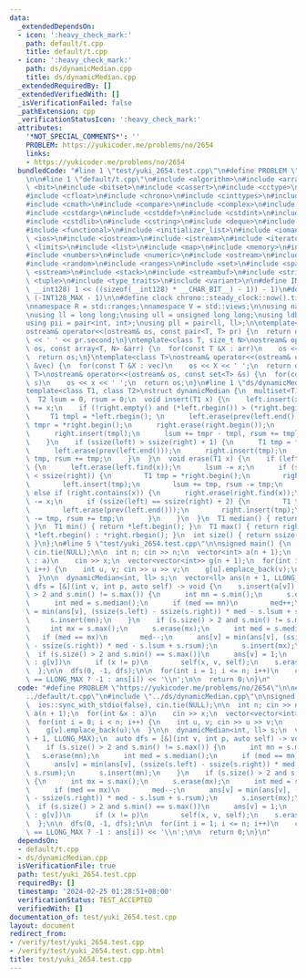 ```yaml
---
data:
  _extendedDependsOn:
  - icon: ':heavy_check_mark:'
    path: default/t.cpp
    title: default/t.cpp
  - icon: ':heavy_check_mark:'
    path: ds/dynamicMedian.cpp
    title: ds/dynamicMedian.cpp
  _extendedRequiredBy: []
  _extendedVerifiedWith: []
  _isVerificationFailed: false
  _pathExtension: cpp
  _verificationStatusIcon: ':heavy_check_mark:'
  attributes:
    '*NOT_SPECIAL_COMMENTS*': ''
    PROBLEM: https://yukicoder.me/problems/no/2654
    links:
    - https://yukicoder.me/problems/no/2654
  bundledCode: "#line 1 \"test/yuki_2654.test.cpp\"\n#define PROBLEM \"https://yukicoder.me/problems/no/2654\"\
    \n\n#line 1 \"default/t.cpp\"\n#include <algorithm>\n#include <array>\n#include\
    \ <bit>\n#include <bitset>\n#include <cassert>\n#include <cctype>\n#include <cfenv>\n\
    #include <cfloat>\n#include <chrono>\n#include <cinttypes>\n#include <climits>\n\
    #include <cmath>\n#include <compare>\n#include <complex>\n#include <concepts>\n\
    #include <cstdarg>\n#include <cstddef>\n#include <cstdint>\n#include <cstdio>\n\
    #include <cstdlib>\n#include <cstring>\n#include <deque>\n#include <fstream>\n\
    #include <functional>\n#include <initializer_list>\n#include <iomanip>\n#include\
    \ <ios>\n#include <iostream>\n#include <istream>\n#include <iterator>\n#include\
    \ <limits>\n#include <list>\n#include <map>\n#include <memory>\n#include <new>\n\
    #include <numbers>\n#include <numeric>\n#include <ostream>\n#include <queue>\n\
    #include <random>\n#include <ranges>\n#include <set>\n#include <span>\n#include\
    \ <sstream>\n#include <stack>\n#include <streambuf>\n#include <string>\n#include\
    \ <tuple>\n#include <type_traits>\n#include <variant>\n\n#define INT128_MAX (__int128)(((unsigned\
    \ __int128) 1 << ((sizeof(__int128) * __CHAR_BIT__) - 1)) - 1)\n#define INT128_MIN\
    \ (-INT128_MAX - 1)\n\n#define clock chrono::steady_clock::now().time_since_epoch().count()\n\
    \nnamespace R = std::ranges;\nnamespace V = std::views;\n\nusing namespace std;\n\
    \nusing ll = long long;\nusing ull = unsigned long long;\nusing ldb = long double;\n\
    using pii = pair<int, int>;\nusing pll = pair<ll, ll>;\n\ntemplate<class T>\n\
    ostream& operator<<(ostream& os, const pair<T, T> pr) {\n  return os << pr.first\
    \ << ' ' << pr.second;\n}\ntemplate<class T, size_t N>\nostream& operator<<(ostream&\
    \ os, const array<T, N> &arr) {\n  for(const T &X : arr)\n    os << X << ' ';\n\
    \  return os;\n}\ntemplate<class T>\nostream& operator<<(ostream& os, const vector<T>\
    \ &vec) {\n  for(const T &X : vec)\n    os << X << ' ';\n  return os;\n}\ntemplate<class\
    \ T>\nostream& operator<<(ostream& os, const set<T> &s) {\n  for(const T &x :\
    \ s)\n    os << x << ' ';\n  return os;\n}\n#line 1 \"ds/dynamicMedian.cpp\"\n\
    template<class T1, class T2>\nstruct dynamicMedian {\n  multiset<T1> left, right;\n\
    \  T2 lsum = 0, rsum = 0;\n  void insert(T1 x) {\n    left.insert(x);\n    lsum\
    \ += x;\n    if (!right.empty() and (*left.rbegin()) > (*right.begin())) {\n \
    \     T1 tmpl = *left.rbegin(); \n      left.erase(prev(left.end()));\n      T1\
    \ tmpr = *right.begin();\n      right.erase(right.begin());\n      left.insert(tmpr);\n\
    \      right.insert(tmpl);\n      lsum += tmpr - tmpl, rsum += tmpl - tmpr;\n\
    \    }\n    if (ssize(left) > ssize(right) + 1) {\n      T1 tmp = *left.rbegin();\n\
    \      left.erase(prev(left.end()));\n      right.insert(tmp);\n      lsum -=\
    \ tmp, rsum += tmp;\n    }\n  }\n  void erase(T1 x) {\n    if (left.contains(x))\
    \ {\n      left.erase(left.find(x));\n      lsum -= x;\n      if (ssize(left)\
    \ < ssize(right)) {\n        T1 tmp = *right.begin();\n        right.erase(right.begin());\n\
    \        left.insert(tmp);\n        lsum += tmp, rsum -= tmp;\n      }\n    }\
    \ else if (right.contains(x)) {\n      right.erase(right.find(x));\n      rsum\
    \ -= x;\n      if (ssize(left) == ssize(right) + 2) {\n        T1 tmp = *left.rbegin();\n\
    \        left.erase(prev(left.end()));\n        right.insert(tmp);\n        lsum\
    \ -= tmp, rsum += tmp;\n      }\n    }\n  }\n  T1 median() { return *left.rbegin();\
    \ }\n  T1 min() { return *left.begin(); }\n  T1 max() { return right.empty() ?\
    \ *left.rbegin() : *right.rbegin(); }\n  int size() { return ssize(left) + ssize(right);\
    \ }\n};\n#line 5 \"test/yuki_2654.test.cpp\"\n\nsigned main() {\n  ios::sync_with_stdio(false),\
    \ cin.tie(NULL);\n\n  int n; cin >> n;\n  vector<int> a(n + 1);\n  for(int &x\
    \ : a)\n    cin >> x;\n  vector<vector<int>> g(n + 1);\n  for(int i = 0; i < n;\
    \ i++) {\n    int u, v; cin >> u >> v;\n    g[u].emplace_back(v);\n    g[v].emplace_back(u);\n\
    \  }\n\n  dynamicMedian<int, ll> s;\n  vector<ll> ans(n + 1, LLONG_MAX);\n  auto\
    \ dfs = [&](int v, int p, auto self) -> void {\n    s.insert(a[v]);\n    if (s.size()\
    \ > 2 and s.min() != s.max()) {\n      int mn = s.min();\n      s.erase(mn);\n\
    \      int med = s.median();\n      if (med == mn)\n        med++;\n      ans[v]\
    \ = min(ans[v], (ssize(s.left) - ssize(s.right)) * med - s.lsum + s.rsum);\n \
    \     s.insert(mn);\n    }\n    if (s.size() > 2 and s.min() != s.max()) {\n \
    \     int mx = s.max();\n      s.erase(mx);\n      int med = s.median();\n   \
    \   if (med == mx)\n        med--;\n      ans[v] = min(ans[v], (ssize(s.left)\
    \ - ssize(s.right)) * med - s.lsum + s.rsum);\n      s.insert(mx);\n    }\n  \
    \  if (s.size() > 2 and s.min() == s.max())\n      ans[v] = 1;\n    for(int x\
    \ : g[v])\n      if (x != p)\n        self(x, v, self);\n    s.erase(a[v]);\n\
    \  };\n\n  dfs(0, -1, dfs);\n\n  for(int i = 1; i <= n; i++)\n    cout << (ans[i]\
    \ == LLONG_MAX ? -1 : ans[i]) << '\\n';\n\n  return 0;\n}\n"
  code: "#define PROBLEM \"https://yukicoder.me/problems/no/2654\"\n\n#include \"\
    ../default/t.cpp\"\n#include \"../ds/dynamicMedian.cpp\"\n\nsigned main() {\n\
    \  ios::sync_with_stdio(false), cin.tie(NULL);\n\n  int n; cin >> n;\n  vector<int>\
    \ a(n + 1);\n  for(int &x : a)\n    cin >> x;\n  vector<vector<int>> g(n + 1);\n\
    \  for(int i = 0; i < n; i++) {\n    int u, v; cin >> u >> v;\n    g[u].emplace_back(v);\n\
    \    g[v].emplace_back(u);\n  }\n\n  dynamicMedian<int, ll> s;\n  vector<ll> ans(n\
    \ + 1, LLONG_MAX);\n  auto dfs = [&](int v, int p, auto self) -> void {\n    s.insert(a[v]);\n\
    \    if (s.size() > 2 and s.min() != s.max()) {\n      int mn = s.min();\n   \
    \   s.erase(mn);\n      int med = s.median();\n      if (med == mn)\n        med++;\n\
    \      ans[v] = min(ans[v], (ssize(s.left) - ssize(s.right)) * med - s.lsum +\
    \ s.rsum);\n      s.insert(mn);\n    }\n    if (s.size() > 2 and s.min() != s.max())\
    \ {\n      int mx = s.max();\n      s.erase(mx);\n      int med = s.median();\n\
    \      if (med == mx)\n        med--;\n      ans[v] = min(ans[v], (ssize(s.left)\
    \ - ssize(s.right)) * med - s.lsum + s.rsum);\n      s.insert(mx);\n    }\n  \
    \  if (s.size() > 2 and s.min() == s.max())\n      ans[v] = 1;\n    for(int x\
    \ : g[v])\n      if (x != p)\n        self(x, v, self);\n    s.erase(a[v]);\n\
    \  };\n\n  dfs(0, -1, dfs);\n\n  for(int i = 1; i <= n; i++)\n    cout << (ans[i]\
    \ == LLONG_MAX ? -1 : ans[i]) << '\\n';\n\n  return 0;\n}\n"
  dependsOn:
  - default/t.cpp
  - ds/dynamicMedian.cpp
  isVerificationFile: true
  path: test/yuki_2654.test.cpp
  requiredBy: []
  timestamp: '2024-02-25 01:28:51+08:00'
  verificationStatus: TEST_ACCEPTED
  verifiedWith: []
documentation_of: test/yuki_2654.test.cpp
layout: document
redirect_from:
- /verify/test/yuki_2654.test.cpp
- /verify/test/yuki_2654.test.cpp.html
title: test/yuki_2654.test.cpp
---
```

